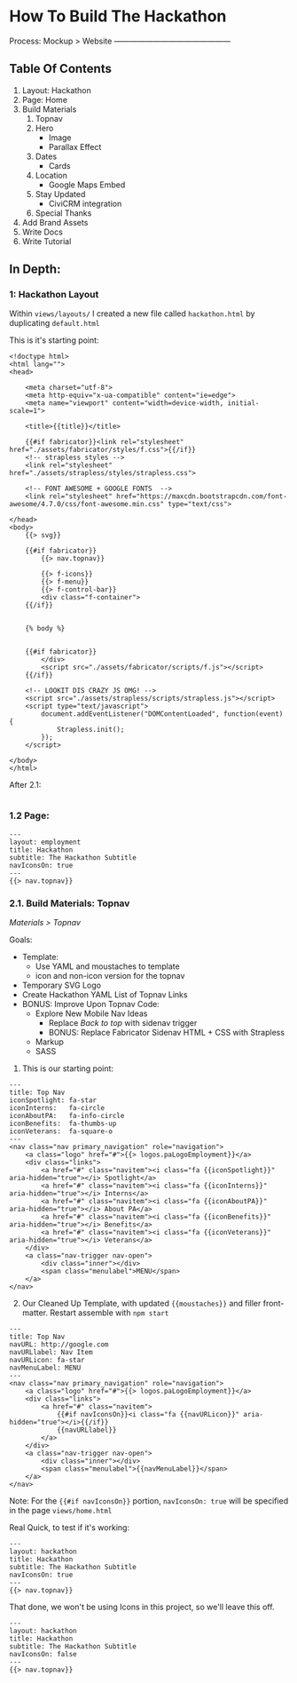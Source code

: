 # How To Build The Hackathon




Process: Mockup > Website
———————————————

## Table Of Contents

1. Layout: Hackathon
2. Page: Home
3. Build Materials
    1. Topnav
    2. Hero
        - Image
        - Parallax Effect
    3. Dates
        - Cards
    4. Location
        - Google Maps Embed
    5. Stay Updated
        - CiviCRM integration
    6. Special Thanks    
4. Add Brand Assets
5. Write Docs
6. Write Tutorial



## In Depth:


### 1: Hackathon Layout

Within `views/layouts/` I created a new file called `hackathon.html` by duplicating `default.html`

This is it's starting point:

~~~
<!doctype html>
<html lang="">
<head>

	<meta charset="utf-8">
	<meta http-equiv="x-ua-compatible" content="ie=edge">
	<meta name="viewport" content="width=device-width, initial-scale=1">

	<title>{{title}}</title>

	{{#if fabricator}}<link rel="stylesheet" href="./assets/fabricator/styles/f.css">{{/if}}
	<!-- strapless styles -->
	<link rel="stylesheet" href="./assets/strapless/styles/strapless.css">

	<!-- FONT AWESOME + GOOGLE FONTS  -->
	<link rel="stylesheet" href="https://maxcdn.bootstrapcdn.com/font-awesome/4.7.0/css/font-awesome.min.css" type="text/css">

</head>
<body>
	{{> svg}}

	{{#if fabricator}}
		{{> nav.topnav}}

		{{> f-icons}}
		{{> f-menu}}
		{{> f-control-bar}}
		<div class="f-container">
	{{/if}}


	{% body %}


	{{#if fabricator}}
		</div>
		<script src="./assets/fabricator/scripts/f.js"></script>
	{{/if}}

	<!-- LOOKIT DIS CRAZY JS OMG! -->
	<script src="./assets/strapless/scripts/strapless.js"></script>
	<script type="text/javascript">
		document.addEventListener("DOMContentLoaded", function(event) {
			Strapless.init();
		});
	</script>

</body>
</html>
~~~

After 2.1:

~~~

~~~


### 1.2 Page:

~~~
---
layout: employment
title: Hackathon
subtitle: The Hackathon Subtitle
navIconsOn: true
---
{{> nav.topnav}}
~~~



### 2.1. Build Materials: Topnav

*Materials > Topnav*

Goals:

* Template:
    - Use YAML and moustaches to template
    - icon and non-icon version for the topnav
* Temporary SVG Logo
* Create Hackathon YAML List of Topnav Links
* BONUS: Improve Upon Topnav Code:
    - Explore New Mobile Nav Ideas
        - Replace *Back to top* with sidenav trigger
        - BONUS: Replace Fabricator Sidenav HTML + CSS with Strapless
    - Markup
    - SASS

1. This is our starting point:

~~~
---
title: Top Nav
iconSpotlight: fa-star
iconInterns:   fa-circle
iconAboutPA:   fa-info-circle
iconBenefits:  fa-thumbs-up
iconVeterans:  fa-square-o
---
<nav class="nav primary_navigation" role="navigation">
    <a class="logo" href="#">{{> logos.paLogoEmployment}}</a>
    <div class="links">
        <a href="#" class="navitem"><i class="fa {{iconSpotlight}}" aria-hidden="true"></i> Spotlight</a>
        <a href="#" class="navitem"><i class="fa {{iconInterns}}" aria-hidden="true"></i> Interns</a>
        <a href="#" class="navitem"><i class="fa {{iconAboutPA}}" aria-hidden="true"></i> About PA</a>
        <a href="#" class="navitem"><i class="fa {{iconBenefits}}" aria-hidden="true"></i> Benefits</a>
        <a href="#" class="navitem"><i class="fa {{iconVeterans}}" aria-hidden="true"></i> Veterans</a>
    </div>
    <a class="nav-trigger nav-open">
        <div class="inner"></div>
        <span class="menulabel">MENU</span>
    </a>
</nav>
~~~

2. Our Cleaned Up Template, with updated `{{moustaches}}` and filler front-matter. Restart assemble with `npm start`

~~~
---
title: Top Nav
navURL: http://google.com
navURLlabel: Nav Item
navURLicon: fa-star
navMenuLabel: MENU
---
<nav class="nav primary_navigation" role="navigation">
    <a class="logo" href="#">{{> logos.paLogoEmployment}}</a>
    <div class="links">
        <a href="#" class="navitem">
            {{#if navIconsOn}}<i class="fa {{navURLicon}}" aria-hidden="true"></i>{{/if}}
            {{navURLlabel}}
        </a>
    </div>
    <a class="nav-trigger nav-open">
        <div class="inner"></div>
        <span class="menulabel">{{navMenuLabel}}</span>
    </a>
</nav>
~~~

Note: For the `{{#if navIconsOn}}` portion, `navIconsOn: true` will be specified in the page `views/home.html`

Real Quick, to test if it's working:

~~~
---
layout: hackathon
title: Hackathon
subtitle: The Hackathon Subtitle
navIconsOn: true
---
{{> nav.topnav}}
~~~

<!-- TODO: Add screenshot -->

That done, we won't be using Icons in this project, so we'll leave this off.

~~~
---
layout: hackathon
title: Hackathon
subtitle: The Hackathon Subtitle
navIconsOn: false
---
{{> nav.topnav}}
~~~
